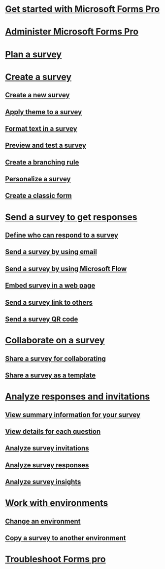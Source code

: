 # [Get started with Microsoft Forms Pro](get-started.md) 

# [Administer Microsoft Forms Pro](administer.md)

# [Plan a survey](plan-survey.md)

# [Create a survey](create-survey.md)
## [Create a new survey](create-new-survey.md)
## [Apply theme to a survey](apply-theme.md)  
## [Format text in a survey](survey-text-format.md)
## [Preview and test a survey](preview-test-survey.md) 
## [Create a branching rule](create-branching-rule.md) 
## [Personalize a survey](personalize-survey.md)
## [Create a classic form](create-classic-form.md)

# [Send a survey to get responses](send-survey.md)  
## [Define who can respond to a survey](invite-settings.md)  
## [Send a survey by using email](send-survey-email.md)  
## [Send a survey by using Microsoft Flow](send-survey-microsoft-flow.md)  
## [Embed survey in a web page](embed-web-page.md)  
## [Send a survey link to others](send-survey-link.md)  
## [Send a survey QR code](send-survey-qrcode.md)  

# [Collaborate on a survey](collaborate-survey.md)  
## [Share a survey for collaborating](share-survey-collaborate.md)  
## [Share a survey as a template](share-survey-template.md)  

# [Analyze responses and invitations](analyze-responses-invites.md)  
## [View summary information for your survey](view-summary-information.md)  
## [View details for each question](view-details-each-question.md)  
## [Analyze survey invitations](analyze-survey-invitations.md)  
## [Analyze survey responses](analyze-survey-responses.md)  
## [Analyze survey insights](analyze-survey-insights.md)  

# [Work with environments](choose-environment.md)
## [Change an environment](change-environment.md)
## [Copy a survey to another environment](copy-survey-environment.md)

# [Troubleshoot Forms pro](troubleshoot.md)
